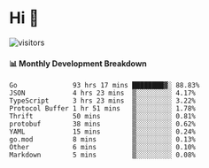 # Hi 👋
 
![visitors](https://visitor-badge.glitch.me/badge?page_id=sorcererxw.sorcererx)

#### 📊 Monthly Development Breakdown

<!--START_SECTION:waka-->
```text
Go              93 hrs 17 mins ████████▓░ 88.83%
JSON            4 hrs 23 mins  ▒░░░░░░░░░ 4.17%
TypeScript      3 hrs 23 mins  ▒░░░░░░░░░ 3.22%
Protocol Buffer 1 hr 51 mins   ▒░░░░░░░░░ 1.78%
Thrift          50 mins        ▒░░░░░░░░░ 0.81%
protobuf        38 mins        ▒░░░░░░░░░ 0.62%
YAML            15 mins        ▒░░░░░░░░░ 0.24%
go.mod          8 mins         ▒░░░░░░░░░ 0.13%
Other           6 mins         ▒░░░░░░░░░ 0.10%
Markdown        5 mins         ▒░░░░░░░░░ 0.08%
```
<!--END_SECTION:waka-->
